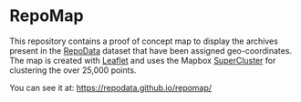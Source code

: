 # RepoMap

This repository contains a proof of concept map to display the archives present
in the [RepoData] dataset that have been assigned geo-coordinates. The map is
created with [Leaflet] and uses the Mapbox [SuperCluster] for clustering the over 25,000 points.

You can see it at: https://repodata.github.io/repomap/

[RepoData]: https://github.com/RepoData/RepoData
[Leaflet]: https://leafletjs.com/
[SuperCluster]: https://github.com/mapbox/supercluster
